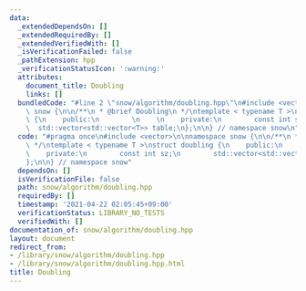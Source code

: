 ```yaml
---
data:
  _extendedDependsOn: []
  _extendedRequiredBy: []
  _extendedVerifiedWith: []
  _isVerificationFailed: false
  _pathExtension: hpp
  _verificationStatusIcon: ':warning:'
  attributes:
    document_title: Doubling
    links: []
  bundledCode: "#line 2 \"snow/algorithm/doubling.hpp\"\n#include <vector>\n\nnamespace\
    \ snow {\n\n/**\n * @brief Doubling\n */\ntemplate < typename T >\nstruct doubling\
    \ {\n    public:\n        \n    \n    private:\n        const int sz;\n      \
    \  std::vector<std::vector<T>> table;\n};\n\n} // namespace snow\n"
  code: "#pragma once\n#include <vector>\n\nnamespace snow {\n\n/**\n * @brief Doubling\n\
    \ */\ntemplate < typename T >\nstruct doubling {\n    public:\n        \n    \n\
    \    private:\n        const int sz;\n        std::vector<std::vector<T>> table;\n\
    };\n\n} // namespace snow"
  dependsOn: []
  isVerificationFile: false
  path: snow/algorithm/doubling.hpp
  requiredBy: []
  timestamp: '2021-04-22 02:05:45+09:00'
  verificationStatus: LIBRARY_NO_TESTS
  verifiedWith: []
documentation_of: snow/algorithm/doubling.hpp
layout: document
redirect_from:
- /library/snow/algorithm/doubling.hpp
- /library/snow/algorithm/doubling.hpp.html
title: Doubling
---
```

